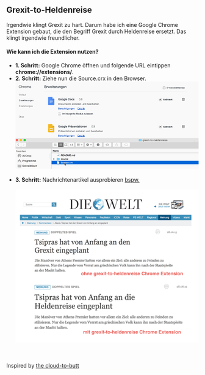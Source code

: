 ## Grexit-to-Heldenreise

Irgendwie klingt Grexit zu hart. Darum habe ich eine Google Chrome Extension gebaut, die den Begriff Grexit durch Heldenreise ersetzt. Das klingt irgendwie freundlicher. 

#### Wie kann ich die Extension nutzen?

* __1. Schritt:__ Google Chrome öffnen und folgende URL eintippen __chrome://extensions/__.
* __2. Schritt:__ Ziehe nun die Source.crx in den Browser. <br>
![](source/img/grexit-to-heldenreise.gif)<br><br>
* __3. Schritt:__ Nachrichtenartikel ausprobieren [bspw.](http://www.welt.de/debatte/kommentare/article143216346/Tsipras-hat-von-Anfang-an-den-Grexit-eingeplant.html)
<br><br>
![](source/img/beispiel.png)


<br><br>
 Inspired by [the cloud-to-butt](https://github.com/panicsteve/cloud-to-butt)
